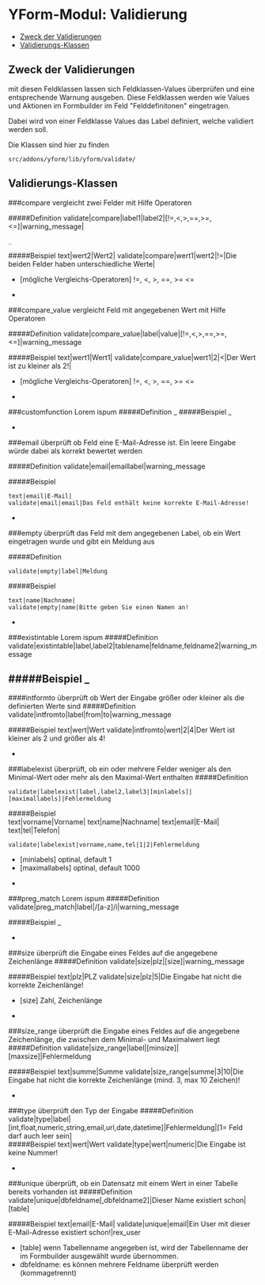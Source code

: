 
# YForm-Modul: Validierung

- [Zweck der Validierungen](#zweck-der-validierungen)
- [Validierungs-Klassen](#allgemeine-objparams)

	

## Zweck der Validierungen

mit diesen Feldklassen lassen sich Feldklassen-Values überprüfen und eine entsprechende Warnung ausgeben.
Diese Feldklassen werden wie Values und Aktionen im Formbuilder im Feld "Felddefinitonen" eingetragen.

Dabei wird von einer Feldklasse Values das Label definiert, welche validiert werden soll.

Die Klassen sind hier zu finden

	src/addons/yform/lib/yform/validate/



## Validierungs-Klassen

###compare
vergleicht zwei Felder mit Hilfe Operatoren

#####Definition
	validate|compare|label1|label2|[!=,<,>,==,>=,<=]|warning_message|

	_
#####Beispiel
	text|wert2|Wert2|
	validate|compare|wert1|wert2|!=|Die beiden Felder haben unterschiedliche Werte|

* [mögliche Vergleichs-Operatoren] !=, <, >, ==, >= <=

	
-
###compare_value
vergleicht Feld mit angegebenen Wert mit Hilfe Operatoren

#####Definition
	validate|compare_value|label|value|[!=,<,>,==,>=,<=]|warning_message
	
#####Beispiel
	text|wert1|Wert1|
	validate|compare_value|wert1|2|<|Der Wert ist zu kleiner als 2!|

* [mögliche Vergleichs-Operatoren] !=, <, >, ==, >= <=


-
###customfunction
Lorem ispum
#####Definition
	_
#####Beispiel
	_
	
-
###email
überprüft ob Feld eine E-Mail-Adresse ist. Ein leere Eingabe würde dabei als korrekt bewertet werden

#####Definition
	validate|email|emaillabel|warning_message
	
#####Beispiel
	
	text|email|E-Mail|
	validate|email|email|Das Feld enthält keine korrekte E-Mail-Adresse!

-
###empty
überprüft das Feld mit dem angegebenen Label, ob ein Wert eingetragen wurde und gibt ein Meldung aus

#####Definition

	validate|empty|label|Meldung

#####Beispiel

	text|name|Nachname|
	validate|empty|name|Bitte geben Sie einen Namen an!


-
###existintable
Lorem ispum
#####Definition
	validate|existintable|label,label2|tablename|feldname,feldname2|warning_message

#####Beispiel
	_
-

####intformto
überprüft ob Wert der Eingabe größer oder kleiner als die definierten Werte sind
#####Definition
	validate|intfromto|label|from|to|warning_message
	
#####Beispiel
	text|wert|Wert
	validate|intfromto|wert|2|4|Der Wert ist kleiner als 2 und größer als 4! 
	
-
###labelexist
überprüft, ob ein oder mehrere Felder weniger als den Minimal-Wert oder mehr als den Maximal-Wert enthalten
#####Definition

	validate|labelexist|label,label2,label3|[minlabels]|[maximallabels]|Fehlermeldung
	
#####Beispiel	
	text|vorname|Vorname|
	text|name|Nachname|
	text|email|E-Mail|
	text|tel|Telefon|
	
	validate|labelexist|vorname,name,tel|1|2|Fehlermeldung

* [minlabels] optinal, default 1
* [maximallabels] optinal, default 1000


-
###preg_match
Lorem ispum
#####Definition
	validate|preg_match|label|/[a-z]/i|warning_message
	
#####Beispiel
	_


-
###size
überprüft die Eingabe eines Feldes auf die angegebene Zeichenlänge
#####Definition
	validate|size|plz|[size]|warning_message
	
#####Beispiel
	text|plz|PLZ
	validate|size|plz|5|Die Eingabe hat nicht die korrekte Zeichenlänge!

* [size] Zahl, Zeichenlänge


-
###size_range
überprüft die Eingabe eines Feldes auf die angegebene Zeichenlänge, die zwischen dem Minimal- und Maximalwert liegt
#####Definition
	validate|size_range|label|[minsize]|[maxsize]|Fehlermeldung
	
#####Beispiel
	text|summe|Summe
	validate|size_range|summe|3|10|Die Eingabe hat nicht die korrekte Zeichenlänge (mind. 3, max 10 Zeichen)!


-
###type
überprüft den Typ der Eingabe
#####Definition
	validate|type|label|[int,float,numeric,string,email,url,date,datetime]|Fehlermeldung|[1= Feld darf auch leer sein]	
#####Beispiel
	text|wert|Wert
	validate|type|wert|numeric|Die Eingabe ist keine Nummer!

-
###unique
überprüft, ob ein Datensatz mit einem Wert in einer Tabelle bereits vorhanden ist
#####Definition
	validate|unique|dbfeldname[,dbfeldname2]|Dieser Name existiert schon|[table]
	
#####Beispiel
	text|email|E-Mail|
	validate|unique|email|Ein User mit dieser E-Mail-Adresse existiert schon!|rex_user

* [table] wenn Tabellenname angegeben ist, wird der Tabellenname der im Formbuilder ausgewählt wurde übernommen.
* dbfeldname: es können mehrere Feldname überprüft werden (kommagetrennt)
